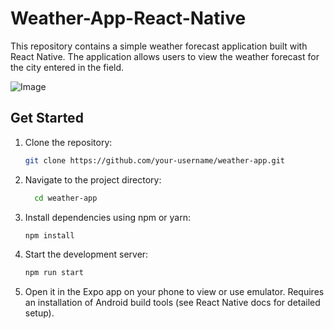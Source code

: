 # Weather-App-React-Native

This repository contains a simple weather forecast application built with React Native. The application allows users to view the weather forecast for the city entered in the field.

![Image](https://i.imgur.com/3GtRzuJ.jpg)


## Get Started

1. Clone the repository:

   ```sh
   git clone https://github.com/your-username/weather-app.git
   ```

2. Navigate to the project directory:
   
    ```sh
      cd weather-app
    ```
    
3. Install dependencies using npm or yarn:

     ```sh
     npm install
     ```

4. Start the development server:

     ```sh
     npm run start
     ```
    
5. Open it in the Expo app on your phone to view or use emulator. Requires an installation of Android build tools (see React Native docs for detailed setup).
